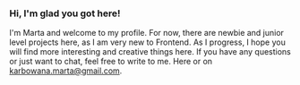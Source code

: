### Hi, I'm glad you got here!

I'm Marta and welcome to my profile. For now, there are newbie and junior level projects here, as I am very new to Frontend. As I progress, I hope you will find more interesting and creative things here. If you have any questions or just want to chat, feel free to write to me. Here or on karbowana.marta@gmail.com.



<!--
**karbowskam/karbowskam** is a ✨ _special_ ✨ repository because its `README.md` (this file) appears on your GitHub profile.

Here are some ideas to get you started:

- 🔭 I’m currently working on ...
- 🌱 I’m currently learning ...
- 👯 I’m looking to collaborate on ...
- 🤔 I’m looking for help with ...
- 💬 Ask me about ...
- 📫 How to reach me: ...
- 😄 Pronouns: ...
- ⚡ Fun fact: ...
-->
